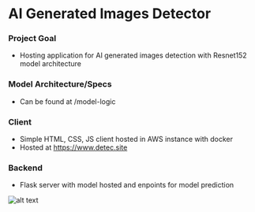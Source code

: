 # AI Generated Images Detector

### Project Goal

* Hosting application for AI generated images detection with Resnet152 model architecture

### Model Architecture/Specs

* Can be found at /model-logic

### Client
* Simple HTML, CSS, JS client hosted in AWS instance with docker
* Hosted at https://www.detec.site

### Backend
* Flask server with model hosted and enpoints for model prediction


![alt text](mycat.png)
